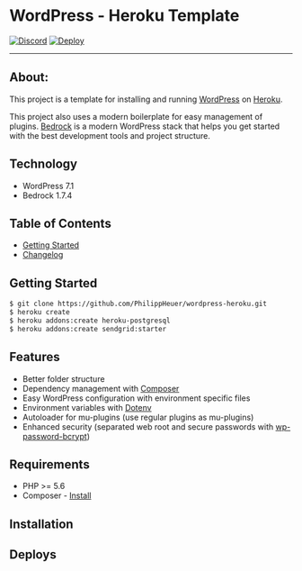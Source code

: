 # WordPress - Heroku Template
[![Discord](https://img.shields.io/badge/Join-Discord-7289DA.svg?style=flat-square)](https://discord.gg/JqUCaqY)
[![Deploy](https://img.shields.io/badge/Deploy-Heroku-7056BF.svg?style=flat-square)](https://heroku.com/deploy)

--------

## About:
This project is a template for installing and running [WordPress](http://wordpress.org/) on [Heroku](http://www.heroku.com/).

This project also uses a modern boilerplate for easy management of plugins. [Bedrock](https://roots.io/bedrock/) is a modern WordPress stack that helps you get started with the best development tools and project structure.

## Technology
 * WordPress 7.1
 * Bedrock 1.7.4

## Table of Contents
- [Getting Started](#gettingstarted)
- [Changelog](CHANGELOG.md)

## Getting Started
```bash
$ git clone https://github.com/PhilippHeuer/wordpress-heroku.git
$ heroku create
$ heroku addons:create heroku-postgresql
$ heroku addons:create sendgrid:starter
```

## Features

* Better folder structure
* Dependency management with [Composer](http://getcomposer.org)
* Easy WordPress configuration with environment specific files
* Environment variables with [Dotenv](https://github.com/vlucas/phpdotenv)
* Autoloader for mu-plugins (use regular plugins as mu-plugins)
* Enhanced security (separated web root and secure passwords with [wp-password-bcrypt](https://github.com/roots/wp-password-bcrypt))

## Requirements

* PHP >= 5.6
* Composer - [Install](https://getcomposer.org/doc/00-intro.md#installation-linux-unix-osx)

## Installation


## Deploys
